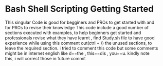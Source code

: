 # Bash Shell Scripting Getting Started
 This singular Code is good for begginers and PROs to get started with and for PROs to revise their knowledge 
 This code include a good number of sections  executed with examples, to help beginners get started and professionals revise what they have learnt , find Study.sh file 
to have good experience while using this comment out(ctrl + /) the unused sections, to leave the required section.
i tried to comment this code but some comments might be in internet english like d==the , this==dis , you==u. kindly note this, i will correct those in future commit 
